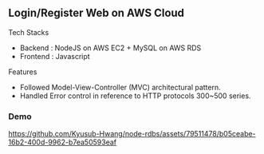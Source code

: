 ## Login/Register Web on AWS Cloud </br> 
Tech Stacks
* Backend : NodeJS on AWS EC2 + MySQL on AWS RDS </br>
* Frontend : Javascript </br>

Features
- Followed Model-View-Controller (MVC) architectural pattern.
- Handled Error control in reference to HTTP protocols 300~500 series.

### Demo
https://github.com/Kyusub-Hwang/node-rdbs/assets/79511478/b05ceabe-16b2-400d-9962-b7ea50593eaf

